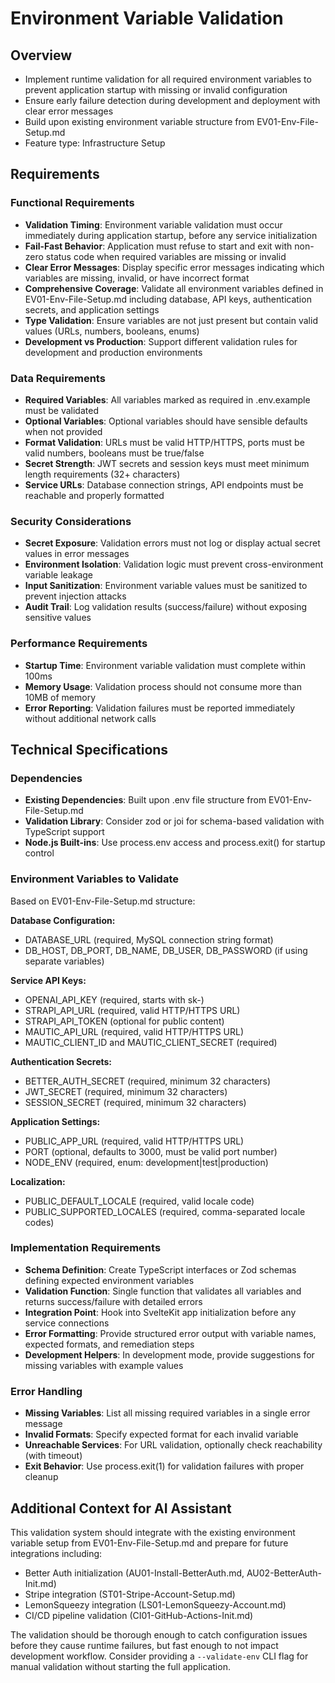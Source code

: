 # Environment Variable Validation

## Overview
- Implement runtime validation for all required environment variables to prevent application startup with missing or invalid configuration
- Ensure early failure detection during development and deployment with clear error messages
- Build upon existing environment variable structure from EV01-Env-File-Setup.md
- Feature type: Infrastructure Setup

## Requirements

### Functional Requirements
- **Validation Timing**: Environment variable validation must occur immediately during application startup, before any service initialization
- **Fail-Fast Behavior**: Application must refuse to start and exit with non-zero status code when required variables are missing or invalid
- **Clear Error Messages**: Display specific error messages indicating which variables are missing, invalid, or have incorrect format
- **Comprehensive Coverage**: Validate all environment variables defined in EV01-Env-File-Setup.md including database, API keys, authentication secrets, and application settings
- **Type Validation**: Ensure variables are not just present but contain valid values (URLs, numbers, booleans, enums)
- **Development vs Production**: Support different validation rules for development and production environments

### Data Requirements
- **Required Variables**: All variables marked as required in .env.example must be validated
- **Optional Variables**: Optional variables should have sensible defaults when not provided
- **Format Validation**: URLs must be valid HTTP/HTTPS, ports must be valid numbers, booleans must be true/false
- **Secret Strength**: JWT secrets and session keys must meet minimum length requirements (32+ characters)
- **Service URLs**: Database connection strings, API endpoints must be reachable and properly formatted

### Security Considerations
- **Secret Exposure**: Validation errors must not log or display actual secret values in error messages
- **Environment Isolation**: Validation logic must prevent cross-environment variable leakage
- **Input Sanitization**: Environment variable values must be sanitized to prevent injection attacks
- **Audit Trail**: Log validation results (success/failure) without exposing sensitive values

### Performance Requirements
- **Startup Time**: Environment variable validation must complete within 100ms
- **Memory Usage**: Validation process should not consume more than 10MB of memory
- **Error Reporting**: Validation failures must be reported immediately without additional network calls

## Technical Specifications

### Dependencies
- **Existing Dependencies**: Built upon .env file structure from EV01-Env-File-Setup.md
- **Validation Library**: Consider zod or joi for schema-based validation with TypeScript support
- **Node.js Built-ins**: Use process.env access and process.exit() for startup control

### Environment Variables to Validate
Based on EV01-Env-File-Setup.md structure:

**Database Configuration:**
- DATABASE_URL (required, MySQL connection string format)
- DB_HOST, DB_PORT, DB_NAME, DB_USER, DB_PASSWORD (if using separate variables)

**Service API Keys:**
- OPENAI_API_KEY (required, starts with sk-)
- STRAPI_API_URL (required, valid HTTP/HTTPS URL)
- STRAPI_API_TOKEN (optional for public content)
- MAUTIC_API_URL (required, valid HTTP/HTTPS URL)
- MAUTIC_CLIENT_ID and MAUTIC_CLIENT_SECRET (required)

**Authentication Secrets:**
- BETTER_AUTH_SECRET (required, minimum 32 characters)
- JWT_SECRET (required, minimum 32 characters)
- SESSION_SECRET (required, minimum 32 characters)

**Application Settings:**
- PUBLIC_APP_URL (required, valid HTTP/HTTPS URL)
- PORT (optional, defaults to 3000, must be valid port number)
- NODE_ENV (required, enum: development|test|production)

**Localization:**
- PUBLIC_DEFAULT_LOCALE (required, valid locale code)
- PUBLIC_SUPPORTED_LOCALES (required, comma-separated locale codes)

### Implementation Requirements
- **Schema Definition**: Create TypeScript interfaces or Zod schemas defining expected environment variables
- **Validation Function**: Single function that validates all variables and returns success/failure with detailed errors
- **Integration Point**: Hook into SvelteKit app initialization before any service connections
- **Error Formatting**: Provide structured error output with variable names, expected formats, and remediation steps
- **Development Helpers**: In development mode, provide suggestions for missing variables with example values

### Error Handling
- **Missing Variables**: List all missing required variables in a single error message
- **Invalid Formats**: Specify expected format for each invalid variable
- **Unreachable Services**: For URL validation, optionally check reachability (with timeout)
- **Exit Behavior**: Use process.exit(1) for validation failures with proper cleanup

## Additional Context for AI Assistant

This validation system should integrate with the existing environment variable setup from EV01-Env-File-Setup.md and prepare for future integrations including:

- Better Auth initialization (AU01-Install-BetterAuth.md, AU02-BetterAuth-Init.md)
- Stripe integration (ST01-Stripe-Account-Setup.md)
- LemonSqueezy integration (LS01-LemonSqueezy-Account.md)
- CI/CD pipeline validation (CI01-GitHub-Actions-Init.md)

The validation should be thorough enough to catch configuration issues before they cause runtime failures, but fast enough to not impact development workflow. Consider providing a `--validate-env` CLI flag for manual validation without starting the full application.
